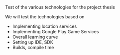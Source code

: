 Test of the various technologies for the project thesis 

We will test the technologies based on

- Implementing location services
- Implementing Google Play Game Services
- Overall learning curve
- Setting up IDE, SDK 
- Builds, compile time 
